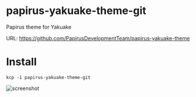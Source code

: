 papirus-yakuake-theme-git
==================
Papirus theme for Yakuake

URL: https://github.com/PapirusDevelopmentTeam/papirus-yakuake-theme

# Install
```
kcp -i papirus-yakuake-theme-git
```

![screenshot](https://i.imgur.com/yTpKY6N.png)

